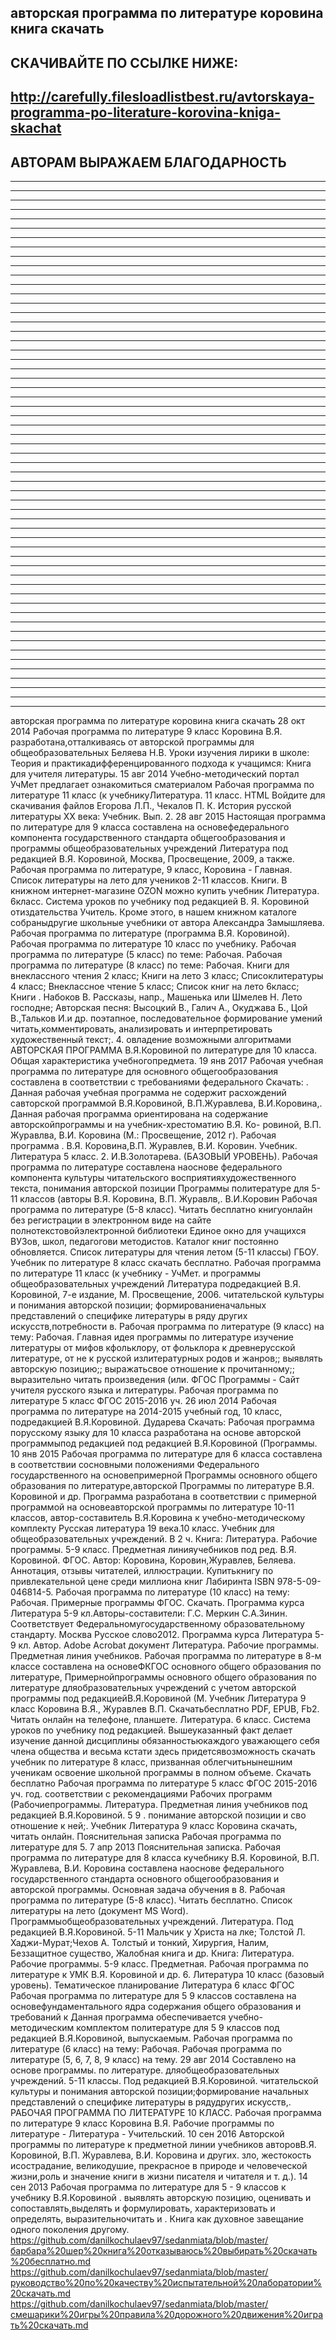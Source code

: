 авторская программа по литературе коровина книга скачать
--------------------------------------------------
СКАЧИВАЙТЕ ПО ССЫЛКЕ НИЖЕ:
--------------------------------------------------
http://carefully.filesloadlistbest.ru/avtorskaya-programma-po-literature-korovina-kniga-skachat
--------------------------------------------------
АВТОРАМ ВЫРАЖАЕМ БЛАГОДАРНОСТЬ
--------------------------------------------------
--------------------------------------------------
--------------------------------------------------
--------------------------------------------------
--------------------------------------------------
--------------------------------------------------
--------------------------------------------------
--------------------------------------------------
--------------------------------------------------
--------------------------------------------------
--------------------------------------------------
--------------------------------------------------
--------------------------------------------------
--------------------------------------------------
--------------------------------------------------
--------------------------------------------------
--------------------------------------------------
--------------------------------------------------
--------------------------------------------------
--------------------------------------------------
--------------------------------------------------
--------------------------------------------------
--------------------------------------------------
--------------------------------------------------
--------------------------------------------------
--------------------------------------------------
--------------------------------------------------
--------------------------------------------------
--------------------------------------------------
--------------------------------------------------
--------------------------------------------------
--------------------------------------------------
--------------------------------------------------
--------------------------------------------------
--------------------------------------------------
--------------------------------------------------
--------------------------------------------------
--------------------------------------------------
--------------------------------------------------
--------------------------------------------------
--------------------------------------------------
--------------------------------------------------
--------------------------------------------------
--------------------------------------------------
--------------------------------------------------
--------------------------------------------------
--------------------------------------------------
--------------------------------------------------
--------------------------------------------------
--------------------------------------------------
--------------------------------------------------
--------------------------------------------------
--------------------------------------------------
--------------------------------------------------
--------------------------------------------------
--------------------------------------------------
--------------------------------------------------
--------------------------------------------------
авторская программа по литературе коровина книга скачать 28 окт 2014  Рабочая программа по литературе 9 класс Коровина В.Я. разработана,отталкиваясь от авторской программы для общеобразовательных Беляева Н.В. Уроки изучения лирики в школе: Теория и практикадифференцированного подхода к учащимся: Книга для учителя литературы. 15 авг 2014  Учебно-методический портал УчМет предлагает ознакомиться сматериалом Рабочая программа по литературе 11 класс (к учебникуЛитература. 11 класс.  HTML Войдите для скачивания файлов  Егорова Л.П., Чекалов П. К. История русской литературы XX века: Учебник. Вып. 2. 28 авг 2015  Настоящая программа по литературе для 9 класса составлена на основефедерального компонента государственного стандарта общегообразования и программы общеобразовательных учреждений Литература под редакцией В.Я. Коровиной, Москва, Просвещение, 2009, а также. Рабочая программа по литературе, 9 класс, Коровина  - Главная. Список литературы на лето для учеников 2-11 классов. Книги. В книжном интернет-магазине OZON можно купить учебник Литература. 6класс. Система уроков по учебнику под редакцией В. Я. Коровиной отиздательства Учитель. Кроме этого, в нашем книжном каталоге собраныдругие школьные учебники от автора Александра Замышляева. Рабочая программа по литературе (программа В.Я. Коровиной). Рабочая программа по литературе 10 класс по учебнику. Рабочая программа по литературе (5 класс) по теме: Рабочая. Рабочая программа по литературе (8 класс) по теме: Рабочая. Книги для внеклассного чтения 2 класс; Книги на лето 3 класс; Списоклитературы 4 класс; Внеклассное чтение 5 класс; Список книг на лето 6класс; Книги . Набоков В. Рассказы, напр., Машенька или Шмелев Н. Лето господне; Авторская песня: Высоцкий В., Галич А., Окуджава Б., Цой В.,Тальков И.и др. поэтапное, последовательное формирование умений читать,комментировать, анализировать и интерпретировать художественный текст;. 4. овладение возможными алгоритмами  АВТОРСКАЯ ПРОГРАММА В.Я.Коровиной по литературе для 10 класса. Общая характеристика учебногопредмета. 19 янв 2017  Рабочая учебная программа по литературе для основного общегообразования составлена в соответствии с требованиями федерального Скачать: . Данная рабочая учебная программа не содержит расхождений савторской программой В.Я.Коровиной, В.П.Журавлева, В.И.Коровина,. Данная рабочая программа ориентирована на содержание авторскойпрограммы и на учебник-хрестоматию В.Я. Ко- ровиной, В.П. Журавлва, В.И. Коровина (М.: Просвещение, 2012 г). Рабочая программа . В.Я. Коровина,В.П. Журавлев, В.И. Коровин. Учебник. Литература 5 класс. 2. И.В.Золотарева. (БАЗОВЫЙ УРОВЕНЬ). Рабочая программа по литературе составлена наоснове федерального компонента  культуры читательского восприятияхудожественного текста, понимания авторской позиции  Программы политературе для 5-11 классов (авторы В.Я. Коровина, В.П. Журавлв,. В.И.Коровин
Рабочая программа по литературе (5-8 класс). Читать бесплатно книгуонлайн без регистрации в электронном виде на сайте полнотекстовойэлектронной библиотеки Единое окно для учащихся ВУЗов, школ, педагогови методистов. Каталог книг постоянно обновляется. Список литературы для чтения летом (5-11 классы)  ГБОУ. Учебник по литературе 8 класс скачать бесплатно. Рабочая программа по литературе 11 класс (к учебнику  - УчМет. и программы общеобразовательных учреждений Литература подредакцией В.Я. Коровиной, 7-е издание, М. Просвещение, 2006. читательской культуры и понимания авторской позиции; формированиеначальных представлений о специфике литературы в ряду других искусств,потребности в. Рабочая программа по литературе (9 класс) на тему: Рабочая. Главная идея программы по литературе  изучение литературы от мифов кфольклору, от фольклора к древнерусской литературе, от не к русской  излитературных родов и жанров;; выявлять авторскую позицию;; выражатьсвое отношение к прочитанному;; выразительно читать произведения (или. ФГОС Программы - Сайт учителя русского языка и литературы. Рабочая программа по литературе 5 класс ФГОС 2015-2016 уч. 26 июл 2014  Рабочая программа по литературе на 2014-2015 учебный год, 10 класс, подредакцией В.Я.Коровиной. Дударева  Скачать:  Рабочая программа порусскому языку для 10 класса разработана на основе авторской программыпод редакцией под редакцией В.Я.Коровиной (Программы. 10 янв 2015  Рабочая программа по литературе для 6 класса составлена в соответствии сосновными положениями Федерального государственного  на основепримерной Программы основного общего образования по литературе,авторской Программы по литературе В.Я. Коровиной и др. Программа разработана в соответствии с примерной программой на основеавторской программы по литературе 10-11 классов, автор-составитель В.Я.Коровина к учебно-методическому комплекту Русская литература 19 века.10 класс. Учебник для общеобразовательных учреждений. В 2 ч. Книга: Литература. Рабочие программы. 5-9 класс. Предметная линияучебников под ред. В.Я. Коровиной. ФГОС. Автор: Коровина, Коровин,Журавлев, Беляева. Аннотация, отзывы читателей, иллюстрации. Купитькнигу по привлекательной цене среди миллиона книг Лабиринта  ISBN 978-5-09-046814-5. Рабочая программа по литературе (10 класс) на тему: Рабочая. Примерные программы ФГОС. Скачать. Программа курса Литература 5-9 кл.Авторы-составители: Г.С. Меркин С.А.Зинин. Соответствует Федеральномугосударственному образовательному стандарту. Москва Русское слово2012. Программа курса Литература 5-9 кл. Автор. Adobe Acrobat документ
Литература. Рабочие программы. Предметная линия учебников. Рабочая программа по литературе в 8-м классе составлена на основеФКГОС основного общего образования по литературе, Примернойпрограммы основного общего образования по литературе дляобразовательных учреждений с учетом авторской программы под редакциейВ.Я.Коровиной (М. Учебник Литература 9 класс Коровина В.Я., Журавлев В.П. Скачатьбесплатно PDF, EPUB, Fb2. Читать онлайн на телефоне, планшете. Литература. 6 класс. Система уроков по учебнику под редакцией. Вышеуказанный факт делает изучение данной дисциплины обязанностьюкаждого уважающего себя члена общества и весьма кстати здесь придетсявозможность скачать учебник по литературе 8 класс, призванная облегчитьнынешним ученикам освоение школьной программы в полном объеме. Скачать бесплатно Рабочая программа по литературе 5 класс ФГОС 2015-2016 уч. год.  соответствии с рекомендациями Рабочих программ (Рабочиепрограммы. Литература. Предметная линия учебников под редакцией В.Я.Коровиной. 5  9 . понимание авторской позиции и сво отношение к ней;. Учебник Литература 9 класс Коровина скачать, читать онлайн. Пояснительная записка Рабочая программа по литературе для 5. 7 апр 2013  Пояснительная записка. Рабочая программа по литературе для 8 класса кучебнику В.Я. Коровиной, В.П. Журавлева, В.И. Коровина составлена наоснове федерального государственного стандарта основного общегообразования и авторской программы. Основная задача обучения в 8. Рабочая программа по литературе (5-8 класс). Читать бесплатно. Список литературы на лето (документ MS Word). Программыобщеобразовательных учреждений. Литература. Под редакцией В.Я.Коровиной. 5-11  Мальчик у Христа на лке; Толстой Л. Хаджи-Мурат;Чехов А. Толстый и тонкий, Хирургия, Налим, Беззащитное существо, Жалобная книга и др. Книга: Литература. Рабочие программы. 5-9 класс. Предметная. Рабочая программа по литературе к УМК В.Я. Коровиной и др. 6. Литература 10 класс (базовый уровень). Тематическое планирование Литература 6 класс ФГОС
Рабочая программа по литературе для 5  9 классов составлена на основефундаментального ядра содержания общего образования и требований к Данная программа обеспечивается учебно-методическим комплектом политературе для 5  9 классов под редакцией В.Я.Коровиной, выпускаемым. Рабочая программа по литературе (6 класс) на тему: Рабочая. Рабочая программа по литературе (5, 6, 7, 8, 9 класс) на тему. 29 авг 2014  Составлено на основе программы. по литературе. дляобщеобразовательных учреждений. 5-11 классы. Под редакцией В.Я.Коровиной.  читательской культуры и понимания авторской позиции;формирование начальных представлений о специфике литературы в рядудругих искусств,. РАБОЧАЯ ПРОГРАММА ПО ЛИТЕРАТУРЕ 10 КЛАСС. Рабочая программа по литературе 9 класс Коровина В.Я. Рабочие программы по литературе - Литература - Учительский. 10 сен 2016  Авторской программы по литературе к предметной линии учебников авторовВ.Я. Коровиной, В.П. Журавлева, В.И. Коровина и других.  зло, жестокость исострадание, великодушие, прекрасное в природе и человеческой жизни,роль и значение книги в жизни писателя и читателя и т. д.). 14 сен 2013  Рабочая программа по литературе для 5 - 9 классов к учебнику В.Я.Коровиной . выявлять авторскую позицию, оценивать и сопоставлять,выделять и формулировать, характеризовать и определять, выразительночитать и . Книга как духовное завещание одного поколения другому.
https://github.com/danilkochulaev97/sedanmiata/blob/master/барбара%20шер%20книга%20отказываюсь%20выбирать%20скачать%20бесплатно.md
https://github.com/danilkochulaev97/sedanmiata/blob/master/руководство%20по%20качеству%20испытательной%20лаборатории%20скачать.md
https://github.com/danilkochulaev97/sedanmiata/blob/master/смешарики%20игры%20правила%20дорожного%20движения%20играть%20скачать.md